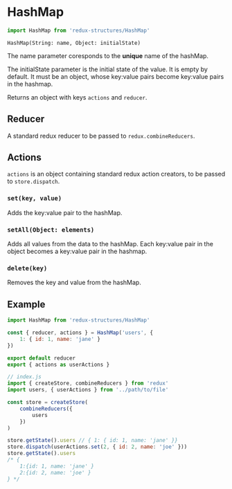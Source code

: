 # HashMap
```js
import HashMap from 'redux-structures/HashMap'
```

`HashMap(String: name, Object: initialState)`

The name parameter coresponds to the <b>unique</b> name of the hashMap.

The initialState parameter is the initial state of the value. It is empty by default. It must be an object, whose key:value pairs become key:value pairs in the hashmap.

Returns an object with keys `actions` and `reducer`.

## Reducer

A standard redux reducer to be passed to `redux.combineReducers`.

## Actions

`actions` is an object containing standard redux action creators, to be passed to `store.dispatch`.

### `set(key, value)`

Adds the key:value pair to the hashMap.

### `setAll(Object: elements)`

Adds all values from the data to the hashMap. Each key:value pair in the object becomes a key:value pair in the hashmap.

### `delete(key)`

Removes the key and value from the hashMap.

## Example

```js
import HashMap from 'redux-structures/HashMap'

const { reducer, actions } = HashMap('users', {
    1: { id: 1, name: 'jane' }
})

export default reducer
export { actions as userActions }
```

```js
// index.js
import { createStore, combineReducers } from 'redux'
import users, { userActions } from '../path/to/file'

const store = createStore(
    combineReducers({
        users
    })
)

store.getState().users // { 1: { id: 1, name: 'jane' }}
store.dispatch(userActions.set(2, { id: 2, name: 'joe' }))
store.getState().users 
/* {
    1:{id: 1, name: 'jane' }
    2:{id: 2, name: 'joe' }
} */
```
